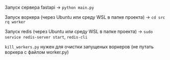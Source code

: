 Запуск сервера fastapi -> <code>python main.py</code>   
   
Запуск воркера (через Ubuntu или среду WSL в папке проекта) -> <code>cd src   rq worker</code>    

Запуск redis (через Ubuntu или среду WSL в папке проекта) -> <code>sudo service redis-server start</code>, <code>redis-cli</code>  

<code>kill_workers.py</code> нужен для очистки запущеных воркеров (не путать воркера с файлом worker.py)
